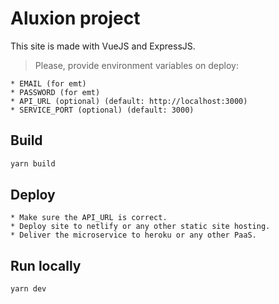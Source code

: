
# Aluxion project

This site is made with VueJS and ExpressJS.

> Please, provide environment variables on deploy:

    * EMAIL (for emt)
    * PASSWORD (for emt)
    * API_URL (optional) (default: http://localhost:3000)
    * SERVICE_PORT (optional) (default: 3000)

## Build 

```bash
yarn build
```

## Deploy

    * Make sure the API_URL is correct.
    * Deploy site to netlify or any other static site hosting.
    * Deliver the microservice to heroku or any other PaaS.

## Run locally

```bash
yarn dev
```
